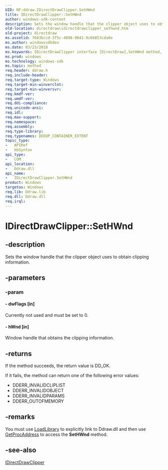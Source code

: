 ```yaml
---
UID: NF:ddraw.IDirectDrawClipper.SetHWnd
title: IDirectDrawClipper::SetHWnd
author: windows-sdk-content
description: Sets the window handle that the clipper object uses to obtain clipping information.
old-location: directdraw\idirectdrawclipper_sethwnd.htm
old-project: directdraw
ms.assetid: 7683bccd-3f5c-4098-9041-9c66853cda0e
ms.author: windowssdkdev
ms.date: 03/23/2018
ms.keywords: IDirectDrawClipper interface [DirectDraw],SetHWnd method, IDirectDrawClipper.SetHWnd, IDirectDrawClipper::SetHWnd, SetHWnd, SetHWnd method [DirectDraw], SetHWnd method [DirectDraw],IDirectDrawClipper interface, ddraw/IDirectDrawClipper::SetHWnd, directdraw.idirectdrawclipper_sethwnd
ms.prod: windows
ms.technology: windows-sdk
ms.topic: method
req.header: ddraw.h
req.include-header: 
req.target-type: Windows
req.target-min-winverclnt: 
req.target-min-winversvr: 
req.kmdf-ver: 
req.umdf-ver: 
req.ddi-compliance: 
req.unicode-ansi: 
req.idl: 
req.max-support: 
req.namespace: 
req.assembly: 
req.type-library: 
req.typenames: DEDUP_CONTAINER_EXTENT
topic_type:
-	APIRef
-	kbSyntax
api_type:
-	COM
api_location:
-	Ddraw.dll
api_name:
-	IDirectDrawClipper.SetHWnd
product: Windows
targetos: Windows
req.lib: Ddraw.lib
req.dll: Ddraw.dll
req.irql: 
---
```


# IDirectDrawClipper::SetHWnd


## -description


Sets the window handle that the clipper object uses to obtain clipping information.


## -parameters




### -param






#### - dwFlags [in]

Currently not used and must be set to 0.


#### - hWnd [in]

Window handle that obtains the clipping information.


## -returns



If the method succeeds, the return value is DD_OK.



If it fails, the method can return one of the following error values:

<ul>
<li>DDERR_INVALIDCLIPLIST</li>
<li>DDERR_INVALIDOBJECT</li>
<li>DDERR_INVALIDPARAMS</li>
<li>DDERR_OUTOFMEMORY</li>
</ul>



## -remarks



You must use <a href="https://msdn.microsoft.com/d936b4dd-058c-48e1-834b-b47ef6d8ef65">LoadLibrary</a> to explicitly link to Ddraw.dll and then use <a href="https://msdn.microsoft.com/a0d7fc09-f888-4f46-a571-d3719a627597">GetProcAddress</a> to access the  <b>SetHWnd</b> method.




## -see-also




<a href="https://msdn.microsoft.com/2e93583a-59a8-4a0f-9299-ed57fdcebf33">IDirectDrawClipper</a>
 

 

